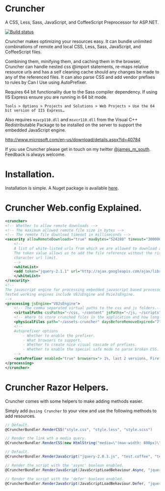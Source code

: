 ﻿		
Cruncher
=========

A CSS, Less, Sass, JavaScript, and CoffeeScript Preprocessor for ASP.NET.

[![Build status](https://ci.appveyor.com/api/projects/status/57f2i9iij1i5nun9?svg=true)](https://ci.appveyor.com/project/JamesSouth/cruncher)

Cruncher makes optimizing your resources easy. It can bundle unlimited combinations of remote and local CSS, Less, Sass, JavaScript, and CoffeeScript files.

Combining them, minifying them, and caching them in the browser, Cruncher can handle nested css @import statements, re-maps relative resource urls and has a self cleaning cache 
should any changes be made to any of the referenced files. It can also parse CSS and add vendor prefixes to rules by Can I Use using AutoPrefixer. 

Requires 64 bit functionality due to the Sass compiler dependency. If using IIS Express ensure you are running in 64 bit mode.

    Tools > Options > Projects and Solutions > Web Projects > Use the 64 bit version of IIS Express…

Also requires `msvcp110.dll` and `msvcr110.dll` from the Visual C++ Redistributable Package to be installed on the server to support the embedded JavaScript engine.

http://www.microsoft.com/en-us/download/details.aspx?id=40784

If you use Cruncher please get in touch on my twitter [@james_m_south](https://twitter.com/james_m_south). Feedback is always welcome.


Installation.
===============================
Installation is simple. A Nuget package is available [here][1]. 

  [1]: https://nuget.org/packages/Cruncher/


Cruncher Web.config Explained.
===============================

``` xml
<cruncher>
<!-- Whether to allow remote downloads -->
<!-- The maximum allowed remote file size in bytes -->
<!-- The remote file download timeout in milliseconds -->
<security allowRemoteDownloads="true" maxBytes="524288" timeout="300000">
	<!--
	A list of white-listed urls from which we are allowed to download and process remote files.
	The token value allows us to add the file reference without the risk of hitting IEs 1024 
	character url limit.
	-->
	<whiteList>
	<add token="jquery-2.1.1" url="http://ajax.googleapis.com/ajax/libs/jquery/2.1.1/jquery.js" />
	</whiteList>
</security>
<!--
The javascript engine for processing embedded javascript based processors.
Tested working engines include V8JsEngine and MsieJsEngine.
-->
<processing jsEngine="V8JsEngine">
	<!-- The comma separated virtual paths to the css and js folders.-->
	<virtualPaths cssPaths="~/css, ~/content" jsPaths="~/js, ~/scripts" />
	<!-- Where to store crunched files in the application and how long to keep expired ones.-->
	<physicalFiles path="~/assets-cruncher" daysBeforeRemoveExpired="7" />
	<!--
	Autoprefixer options
		- Whether to enable the prefixer.
		- What browsers to support. 
		- Whether to create nice visual cascade of prefixes.
		- Whether to enable the special safe mode to parse broken CSS.
	-->
	<autoPrefixer enabled="true" browsers="> 1%, last 2 versions, Firefox ESR, Opera 12.1" cascade="true" safe="false" />
</processing>
</cruncher>
```

Cruncher Razor Helpers.
=======================

Cruncher comes with some helpers to make adding methods easier.

Simply add `@using Cruncher` to your view and use the following methods to add resources.

``` csharp
// Default.
@CruncherBundler.RenderCSS("style.css", "style.less", "style.scss")

// Render the link wth a media query.
@CruncherBundler.RenderCSS(new HtmlString("media=\"(max-width: 800px)\""), "style.css", "style.less", "style.scss")

// Default.
@CruncherBundler.RenderJavaScript("jquery-2.0.3.js", "test.coffee", "test.js")

// Render the script with the 'async' boolean enabled.
@CruncherBundler.RenderJavaScript(JavaScriptLoadBehaviour.Async, "jquery-2.0.3.js", "test.coffee", "test.js")

// Render the script with the 'defer' boolean enabled.
@CruncherBundler.RenderJavaScript(JavaScriptLoadBehaviour.Defer, "jquery-2.0.3.js", "test.coffee", "test.js")
```
